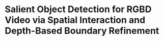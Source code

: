 # Salient Object Detection for RGBD Video via Spatial Interaction and Depth-Based Boundary Refinement
